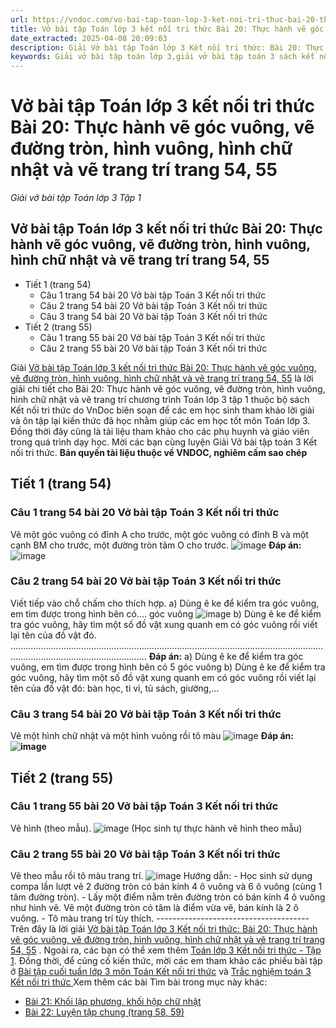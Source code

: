 ```yaml
---
url: https://vndoc.com/vo-bai-tap-toan-lop-3-ket-noi-tri-thuc-bai-20-thuc-hanh-ve-goc-vuong-ve-duong-tron-hinh-vuong-hinh-chu-nhat-va-ve-trang-tri-trang-54-55-307295
title: Vở bài tập Toán lớp 3 kết nối tri thức Bài 20: Thực hành vẽ góc vuông, vẽ đường tròn, hình vuông, hình chữ nhật và vẽ trang trí trang 54, 55 - Giải vở bài tập Toán lớp 3 Tập 1 - VnDoc.com
date_extracted: 2025-04-08 20:09:03
description: Giải Vở bài tập Toán lớp 3 Kết nối tri thức: Bài 20: Thực hành vẽ góc vuông, vẽ đường tròn, hình vuông, hình chữ nhật và vẽ trang trí trang 54, 55, luyện giải bài tập Toán lớp 3 ngắn gọn, dễ hiểu. Mời các em cùng theo dõi.
keywords: Giải vở bài tập toán lớp 3,giải vở bài tập toán 3 sách kết nối,giải vở bài tập toán 3 sách kết nối tri thức,giải vở bài tập toán 3 sách kết nối tri thức bài 20,giải vở bài tập toán 3 sách kết nối tri thức bài 20 trang 54,giải vở bài tập toán 3 sách kết nối tri thức bài 20 trang 55
---
```


# Vở bài tập Toán lớp 3 kết nối tri thức Bài 20: Thực hành vẽ góc vuông, vẽ đường tròn, hình vuông, hình chữ nhật và vẽ trang trí trang 54, 55
 _Giải vở bài tập Toán lớp 3 Tập 1_
## Vở bài tập Toán lớp 3 kết nối tri thức Bài 20: Thực hành vẽ góc vuông, vẽ đường tròn, hình vuông, hình chữ nhật và vẽ trang trí trang 54, 55
  * Tiết 1 \(trang 54\)
    * Câu 1 trang 54 bài 20 Vở bài tập Toán 3 Kết nối tri thức
    * Câu 2 trang 54 bài 20 Vở bài tập Toán 3 Kết nối tri thức
    * Câu 3 trang 54 bài 20 Vở bài tập Toán 3 Kết nối tri thức
  * Tiết 2 \(trang 55\)
    * Câu 1 trang 55 bài 20 Vở bài tập Toán 3 Kết nối tri thức
    * Câu 2 trang 55 bài 20 Vở bài tập Toán 3 Kết nối tri thức

Giải [Vở bài tập Toán lớp 3 kết nối tri thức Bài 20: Thực hành vẽ góc vuông, vẽ đường tròn, hình vuông, hình chữ nhật và vẽ trang trí trang 54, 55](<https://vndoc.com/vo-bai-tap-toan-lop-3-ket-noi-tri-thuc-bai-20-thuc-hanh-ve-goc-vuong-ve-duong-tron-hinh-vuong-hinh-chu-nhat-va-ve-trang-tri-trang-54-55-307295>) là lời giải chi tiết cho Bài 20: Thực hành vẽ góc vuông, vẽ đường tròn, hình vuông, hình chữ nhật và vẽ trang trí chương trình Toán lớp 3 tập 1 thuộc bộ sách Kết nối tri thức do VnDoc biên soạn để các em học sinh tham khảo lời giải và ôn tập lại kiến thức đã học nhằm giúp các em học tốt môn Toán lớp 3. Đồng thời đây cũng là tài liệu tham khảo cho các phụ huynh và giáo viên trong quá trình dạy học. Mời các bạn cùng luyện Giải Vở bài tập toán 3 Kết nối tri thức.
**Bản quyền tài liệu thuộc về VNDOC, nghiêm cấm sao chép**
## **Tiết 1 \(trang 54\)**
### **Câu 1 trang 54 bài 20 Vở bài tập Toán 3 Kết nối tri thức**
Vẽ một góc vuông có đỉnh A cho trước, một góc vuông có đỉnh B và một cạnh BM cho trước, một đường tròn tâm O cho trước. 
![image](https://i.vdoc.vn/data/image/2023/10/21/Picture1-1.png)
**Đáp án:**
![image](https://i.vdoc.vn/data/image/2023/10/21/Picture2-1.png)
###  Câu 2 trang 54 bài 20 Vở bài tập Toán 3 Kết nối tri thức
Viết tiếp vào chỗ chấm cho thích hợp.
a\) Dùng ê ke để kiểm tra góc vuông, em tìm được trong hình bên có…. góc vuông
![image](https://i.vdoc.vn/data/image/2023/10/21/Picture3-1.png)
b\) Dùng ê ke để kiểm tra góc vuông, hãy tìm một số đồ vật xung quanh em có góc vuông rồi viết lại tên của đồ vật đó.
….…………………………………………………………………………………………………………………………………………………………
**Đáp án:**
a\) Dùng ê ke để kiểm tra góc vuông, em tìm được trong hình bên có 5 góc vuông
b\) Dùng ê ke để kiểm tra góc vuông, hãy tìm một số đồ vật xung quanh em có góc vuông rồi viết lại tên của đồ vật đó: bàn học, ti vi, tủ sách, giường,…
### Câu 3 trang 54 bài 20 Vở bài tập Toán 3 Kết nối tri thức
Vẽ một hình chữ nhật và một hình vuông rồi tô màu 
![image](https://i.vdoc.vn/data/image/2023/10/21/Picture4-1.png)
**Đáp án:**
**![image](https://i.vdoc.vn/data/image/2023/10/21/Picture5-1.png)**
## **Tiết 2 \(trang 55\)**
### **Câu 1 trang 55 bài 20 Vở bài tập Toán 3 Kết nối tri thức**
Vẽ hình \(theo mẫu\).
![image](https://i.vdoc.vn/data/image/2023/10/21/Picture6-1.png)
\(Học sinh tự thực hành vẽ hình theo mẫu\)
### Câu 2 trang 55 bài 20 Vở bài tập Toán 3 Kết nối tri thức
Vẽ theo mẫu rồi tô màu trang trí.
![image](https://i.vdoc.vn/data/image/2023/10/21/Picture7-1.png)
Hướng dẫn:
\- Học sinh sử dụng compa lần lượt vẽ 2 đường tròn có bán kính 4 ô vuông và 6 ô vuông \(cùng 1 tâm đường tròn\).
\- Lấy một điểm nằm trên đường tròn có bán kính 4 ô vuông như hình vẽ. Vẽ một đường tròn có tâm là điểm vừa vẽ, bán kính là 2 ô vuông.
\- Tô màu trang trí tùy thích.
\--------------------------------------
Trên đây là lời giải [Vở bài tập Toán lớp 3 Kết nối tri thức: Bài 20: Thực hành vẽ góc vuông, vẽ đường tròn, hình vuông, hình chữ nhật và vẽ trang trí trang 54, 55](<https://vndoc.com/vo-bai-tap-toan-lop-3-ket-noi-tri-thuc-bai-20-thuc-hanh-ve-goc-vuong-ve-duong-tron-hinh-vuong-hinh-chu-nhat-va-ve-trang-tri-trang-54-55-307295>) . Ngoài ra, các bạn có thể xem thêm [Toán lớp 3 Kết nối tri thức - Tập 1](<https://vndoc.com/toan-lop-3-kntt>). Đồng thời, để củng cố kiến thức, mời các em tham khảo các phiếu bài tập ở [Bài tập cuối tuần lớp 3 môn Toán Kết nối tri thức](<https://vndoc.com/de-kiem-tra-cuoi-tuan-toan3>) và [Trắc nghiệm toán 3 Kết nối tri thức ](<https://vndoc.com/trac-nghiem-toan-3-kntt>)
Xem thêm các bài Tìm bài trong mục này khác:
  * [Bài 21: Khối lập phương, khối hộp chữ nhật](</vo-bai-tap-toan-lop-3-bai-21-khoi-lap-phuong-khoi-hop-chu-nhat-trang-56-57-ket-noi-tri-thuc-307783>)
  * [Bài 22: Luyện tập chung \(trang 58, 59\)](<https://vndoc.com/vo-bai-tap-toan-lop-3-bai-22-luyen-tap-chung-trang-58-59-ket-noi-tri-thuc-307791>)

